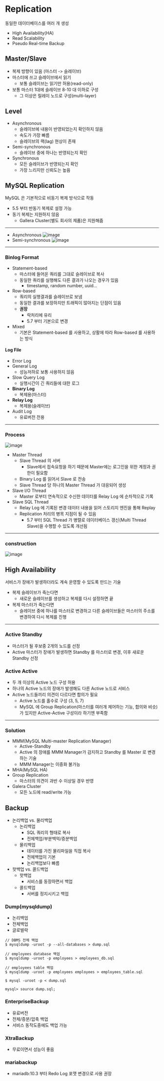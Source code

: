 # Replication
동일한 데이터베이스를 여러 개 생성
- High Availability(HA)
- Read Scalability
- Pseudo Real-time Backup 

## Master/Slave
- 복제 방향이 있음 (마스터 -> 슬레이브)
- 마스터에 쓰고 슬레이브에서 읽기
    - 보통 슬레이브는 읽기만 허용(read-only)
- 보통 마스터 1대에 슬레이브 8-10 대 이하로 구성
    - 그 이상은 릴레이 노드로 구성(multi-layer)

## Level
- Asynchronous
    - 슬레이브에 내용이 반영되었는지 확인하지 않음
    - 속도가 가장 빠름
    - 슬레이브의 랙(lag) 현상이 존재
- Semi-synchronous
    - 슬레이브 중에 하나는 반영되는지 확인
- Synchronous
    - 모든 슬레이브가 반영되는지 확인
    - 가장 느리지만 신뢰도는 높음

## MySQL Replication
MySQL 은 기본적으로 비동기 복제 방식으로 작동
- 5.5 부터 반동기 복제로 설정 가능
- 동기 복제는 지원하지 않음
    - Gallera Cluster(별도 회사의 제품)은 지원해줌

- - -

- Asynchronous
![image](https://user-images.githubusercontent.com/44857109/100519285-598d5c00-31da-11eb-844c-6ac0d75037f6.png)
- Semi-synchronous
![image](https://user-images.githubusercontent.com/44857109/100519356-b25cf480-31da-11eb-9651-e11b2a90e393.png)

- - -

### Binlog Format
- Statement-based
    - 마스터에 들어온 쿼리를 그대로 슬레이브로 복사
    - 동일한 쿼리를 실행해도 다른 결과가 나오는 경우가 있음
        - timestamp, random number, uuid...
- Row-based
    - 쿼리의 실행결과를 슬레이브로 보냄
    - 동일한 결과를 보장하지만 트래픽이 많아지는 단점이 있음
    - **권장**
        - 락처리에 유리
        - 5.7 부터 기본으로 변경
- Mixed
    - 기본은 Statement-based 를 사용하고, 상활에 따라 Row-based 를 사용하는 방식

#### Log File
- Error Log
- General Log
    - 성능저하로 보통 사용하지 않음
- Slow Query Log
    - 실행시간이 긴 쿼리들에 대한 로그
- **Binary Log**
    - 복제용(마스터)
- **Relay Log**
    - 복제용(슬레이브)
- Audit Log
    - 유료버전 전용

- - -

### Process
![image](https://user-images.githubusercontent.com/44857109/100520026-ff42ca00-31de-11eb-8555-aae583d065a7.png)
- Master Thread
    - Slave Thread 의 서버
        - Slave에서 접속요청을 하기 때문에 Master에는 로그인을 위한 계정과 권한이 필요함
    - Binary Log 를 읽어서 Slave 로 전송
    - Slave Thread 당 하나의 Master Thread 가 대응되어 생성
- Slave I/O Thread
    - Master 로부터 연속적으로 수신한 데이터를 Relay Log 에 순차적으로 기록
- Slave SQL Thread
    - Relay Log 에 기록된 변경 데이터 내용을 읽어 스토리지 엔진을 통해 Replay
    - Replication 처리의 병목 지점이 될 수 있음
        - 5.7 부터 SQL Thread 가 병렬로 데이터베이스 갱신(Multi Thread Slave)을 수행할 수 있도록 개선됨

- - -

### construction
![image](https://user-images.githubusercontent.com/44857109/100520657-34045080-31e2-11eb-9669-93271fa2b95f.png)

## High Availability
서비스가 장애가 발생하더라도 계속 운영할 수 있도록 만드는 기술

- 복제 슬레이브가 죽는다면
    - 새로운 슬레이브를 생성하고 복제를 다시 설정하면 끝
- 복제 마스터가 죽는다면
    - 슬레이브 중에 하나를 마스터로 변경하고 다른 슬레이브들은 마스터의 주소를 변경하여 다시 복제를 진행

- - -

### Active Standby
- 마스터가 될 후보중 2개의 노드를 선정
- Active 마스터가 장애가 발생하면 Standby 를 마스터로 변경, 이후 새로운 Standby 선정

### Active Active
- 두 개 이상의 Active 노드 구성 허용
- 하나의 Active 노드의 장애가 발생해도 다른 Active 노드로 서비스
- Active 노드들끼리 의견이 다르다면 합의가 필요
    - Active 노드를 홀수로 구성 (3, 5, 7)
    - MySQL 에 Group Replication(마스터를 여러개 제어하는 기능, 합의와 비슷)가 있지만 Active-Active 구성이라 하기엔 부족함

- - -

### Solution
- MMM(MySQL Multi-master Replication Manager)
    - Active-Standby
    - Active 의 장애를 MMM Manager가 감지하고 Standby 를 Master 로 변경하는 기술
    - MMM Manager는 이중화 불가능
- MHA(MySQL HA)
- Group Replication
    - 마스터의 의견이 과반 수 이상일 경우 반영
- Galera Cluster
    - 모든 노드에 read/write 가능

## Backup
- 논리백업 vs. 물리백업
    - 논리백업
        - SQL 쿼리의 형태로 복사
        - 전체백업/부분백억/증분백업
    - 물리백업
        - 데이터를 가진 물리파일을 직접 복사
        - 전체백업이 기본
        - 논리백업보다 빠름
- 핫백업 vs. 콜드백업
    - 핫백업
        - 서비스를 동장하면서 백업
    - 콜드백업
        - 서버를 정지시키고 백업

### Dump(mysqldump)
- 논리백업
- 전체백업
- 글로벌락
```
// DBMS 전체 백업
$ mysqldump -uroot -p --all-databases > dump.sql

// employees database 백업
$ mysqldump -uroot -p employees > employees_db.sql

// employees table 백업
$ mysqldump -uroot -p employees employees > employees_table.sql
```

```
$ mysql -uroot -p < dump.sql

mysql> source dump.sql;
```

### EnterpriseBackup
- 유료버전
- 전체/증분/압축 백업
- 서비스 동작도중에도 백업 가능

### XtraBackup
- 무료이면서 성능이 좋음
### mariabackup
- mariadb:10.3 부터 Redo Log 포맷 변경으로 사용 권장